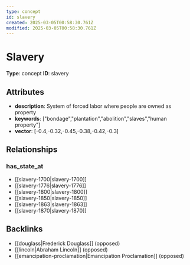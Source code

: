 ```yaml
---
type: concept
id: slavery
created: 2025-03-05T00:58:30.761Z
modified: 2025-03-05T00:58:30.761Z
---
```


# Slavery

**Type**: concept
**ID**: slavery

## Attributes

- **description**: System of forced labor where people are owned as property
- **keywords**: ["bondage","plantation","abolition","slaves","human property"]
- **vector**: [-0.4,-0.32,-0.45,-0.38,-0.42,-0.3]

## Relationships

### has_state_at

- [[slavery-1700|slavery-1700]]
- [[slavery-1776|slavery-1776]]
- [[slavery-1800|slavery-1800]]
- [[slavery-1850|slavery-1850]]
- [[slavery-1863|slavery-1863]]
- [[slavery-1870|slavery-1870]]

## Backlinks

- [[douglass|Frederick Douglass]] (opposed)
- [[lincoln|Abraham Lincoln]] (opposed)
- [[emancipation-proclamation|Emancipation Proclamation]] (opposed)

